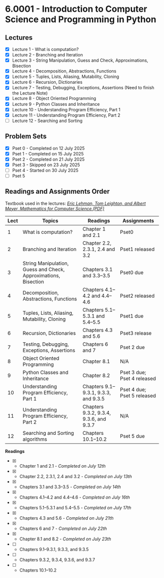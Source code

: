 # 6.0001 - Introduction to Computer Science and Programming in Python

## Lectures
- [X] Lecture 1 - What is computation? 
- [X] Lecture 2 - Branching and Iteration 
- [X] Lecture 3 - String Manipulation, Guess and Check, Approximations, Bisection 
- [X] Lecture 4 - Decomposition, Abstractions, Functions 
- [X] Lecture 5 - Tuples, Lists, Aliasing, Mutability, Cloning 
- [X] Lecture 6 - Recursion, Dictionaries 
- [X] Lecture 7 - Testing, Debugging, Exceptions, Assertions (Need to finish the Lecture Note)
- [X] Lecture 8 - Object Oriented Programming 
- [X] Lecture 9 - Python Classes and Inheritance 
- [X] Lecture 10 - Understanding Program Efficiency, Part 1 
- [X] Lecture 11 - Understanding Program Efficiency, Part 2 
- [ ] Lecture 12 - Searching and Sorting

## Problem Sets
- [X] Pset 0 - Completed on 12 July 2025
- [X] Pset 1 - Completed on 15 July 2025
- [X] Pset 2 - Completed on 21 July 2025
- [X] Pset 3 - Skipped on 23 July 2025
- [ ] Pset 4 - Started on 30 July 2025
- [ ] Pset 5

## Readings and Assignments Order

Textbook used in the lectures: [_Eric Lehman, Tom Leighton, and Albert Meyer, Mathematics for Computer Science.(PDF)_](https://courses.csail.mit.edu/6.042/spring18/mcs.pdf)

| Lect | Topics | Readings | Assignments |
| --- | --- | --- | --- |
| 1   |  What is computation? | Chapter 1 and 2.1 | Pset0 |
| 2   | Branching and Iteration | Chapter 2.2, 2.3.1, 2.4 and 3.2 | Pset1 released |
| 3   | String Manipulation, Guess and Check, Approximations, Bisection | Chapters 3.1 and 3.3–3.5 | Pset0 due | 
| 4   | Decomposition, Abstractions, Functions | Chapters 4.1–4.2 and 4.4–4.6 | Pset2 released |
| 5   | Tuples, Lists, Aliasing, Mutability, Cloning |  Chapters 5.1–5.3.1 and 5.4–5.5 | Pset1 due |
| 6   | Recursion, Dictionaries | Chapters 4.3 and 5.6 | Pset3 release |
| 7   | Testing, Debugging, Exceptions, Assertions | Chapters 6 and 7  | Pset 2 due |
| 8   | Object Oriented Programming | Chapter 8.1 | N/A |
| 9   | Python Classes and Inheritance | Chapter 8.2 | Pset 3 due; Pset 4 released |
| 10  | Understanding Program Efficiency, Part 1 | Chapters 9.1–9.3.1, 9.3.3, and 9.3.5 | Pset 4 due; Pset 5 released |
| 11  | Understanding Program Efficiency, Part 2 | Chapters 9.3.2, 9.3.4, 9.3.6, and 9.3.7 | N/A |
| 12  | Searching and Sorting algorithms | Chapters 10.1–10.2 | Pset 5 due |

**Readings**

- [X] - Chapter 1 and 2.1 - _Completed on July 12th_
- [X] - Chapter 2.2, 2.3.1, 2.4 and 3.2 - _Completed on July 13th_
- [X] - Chapters 3.1 and 3.3–3.5 - _Completed on July 14th_
- [X] - Chapters 4.1–4.2 and 4.4–4.6 - _Completed on July 16th_
- [X] - Chapters 5.1–5.3.1 and 5.4–5.5 - _Completed on July 17th_
- [X] - Chapters 4.3 and 5.6 - _Completed on July 21th_
- [X] - Chapters 6 and 7 - _Completed on July 22th_
- [X] - Chapter 8.1 and 8.2 - _Completed on July 23th_
- [ ] - Chapters 9.1–9.3.1, 9.3.3, and 9.3.5
- [ ] - Chapters 9.3.2, 9.3.4, 9.3.6, and 9.3.7
- [ ] - Chapters 10.1–10.2